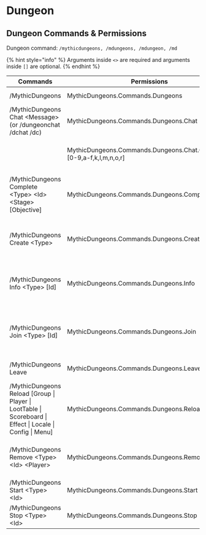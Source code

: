 # Dungeon

## Dungeon Commands & Permissions

Dungeon command: `/mythicdungeons, /mdungeons, /mdungeon, /md`

{% hint style="info" %}
Arguments inside `<>` are required and arguments inside `[]` are optional.
{% endhint %}

| Commands                                                                                                   | Permissions                                                            | Usage                                                                           |
| ---------------------------------------------------------------------------------------------------------- | ---------------------------------------------------------------------- | ------------------------------------------------------------------------------- |
| /MythicDungeons                                                                                            | MythicDungeons.Commands.Dungeons                                       | Show the help page                                                              |
| /MythicDungeons Chat \<Message> (or /dungeonchat /dchat /dc)                                               | MythicDungeons.Commands.Dungeons.Chat                                  | Chat with the dungeon members                                                   |
|                                                                                                            | MythicDungeons.Commands.Dungeons.Chat.ColorCode.\[0-9,a-f,k,l,m,n,o,r] | Use specific kind of color code in Dungeon Chat                                 |
| /MythicDungeons Complete \<Type> \<Id> \<Stage> \[Objective]                                               | MythicDungeons.Commands.Dungeons.Complete                              | Complete specified dungeon's specified Stage or Stage Objective                 |
| /MythicDungeons Create \<Type>                                                                             | MythicDungeons.Commands.Dungeons.Create                                | Create a new dungeon with specified dungeon group                               |
| /MythicDungeons Info \<Type> \[Id]                                                                         | MythicDungeons.Commands.Dungeons.Info                                  | Show specified dungeon's info. Enter id for more information                    |
| /MythicDungeons Join \<Type> \[Id]                                                                         | MythicDungeons.Commands.Dungeons.Join                                  | Join first available dungeon if id not specified. Otherwise, join specified one |
| /MythicDungeons Leave                                                                                      | MythicDungeons.Commands.Dungeons.Leave                                 | Leave the dungeon currently at                                                  |
| /MythicDungeons Reload \[Group \| Player \| LootTable \| Scoreboard \| Effect \| Locale \| Config \| Menu] | MythicDungeons.Commands.Dungeons.Reload                                | Reload specified dungeon configurations, leave it blank to reload all           |
| /MythicDungeons Remove \<Type> \<Id> \<Player>                                                             | MythicDungeons.Commands.Dungeons.Remove                                | Remove specified player from specified dungeon                                  |
| /MythicDungeons Start \<Type> \<Id>                                                                        | MythicDungeons.Commands.Dungeons.Start                                 | Start specified dungeon                                                         |
| /MythicDungeons Stop \<Type> \<Id>                                                                         | MythicDungeons.Commands.Dungeons.Stop                                  | Stop specified dungeon                                                          |
